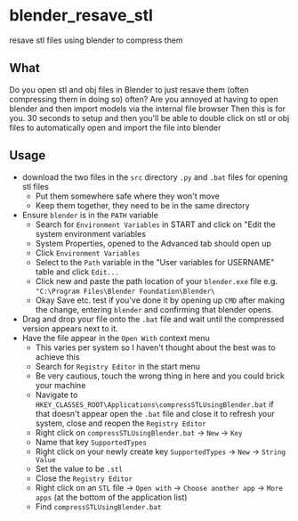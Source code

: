 # blender_resave_stl
resave stl files using blender to compress them

## What
Do you open stl and obj files in Blender to just resave them (often compressing them in doing so) often?
Are you annoyed at having to open blender and then import models via the internal file browser
Then this is for you.
30 seconds to setup and then you'll be able to double click on stl or obj files to automatically open and import the file into blender

## Usage
- download the two files in the `src` directory `.py` and `.bat` files for opening stl files
    - Put them somewhere safe where they won't move
    - Keep them together, they need to be in the same directory
- Ensure `blender` is in the `PATH` variable
    - Search for `Environment Variables` in START and click on "Edit the system environment variables
    - System Properties, opened to the Advanced tab should open up
    - Click `Environment Variables`
    - Select to the `Path` variable in the "User variables for USERNAME" table and click `Edit...`
    - Click new and paste the path location of your `blender.exe` file e.g. `"C:\Program Files\Blender Foundation\Blender\`
    - Okay Save etc. test if you've done it by opening up `CMD` after making the change, entering `blender` and confirming that blender opens.
- Drag and drop your file onto the `.bat` file and wait until the compressed version appears next to it.
- Have the file appear in the `Open With` context menu
    - This varies per system so I haven't thought about the best was to achieve this
    - Search for `Registry Editor` in the start menu
    - Be very cautious, touch the wrong thing in here and you could brick your machine
    - Navigate to `HKEY_CLASSES_ROOT\Applications\compressSTLUsingBlender.bat` if that doesn't appear open the `.bat` file and close it to refresh your system, close and reopen the `Registry Editor`
    - Right click on `compressSTLUsingBlender.bat` -> `New` -> `Key`
    - Name that key `SupportedTypes`
    - Right click on your newly create key `SupportedTypes` -> `New` -> `String Value`
    - Set the value to be `.stl`
    - Close the `Registry Editor`
    - Right click on an `STL` file -> `Open with` -> `Choose another app` -> `More apps` (at the bottom of the application list)
    - Find `compressSTLUsingBlender.bat`
